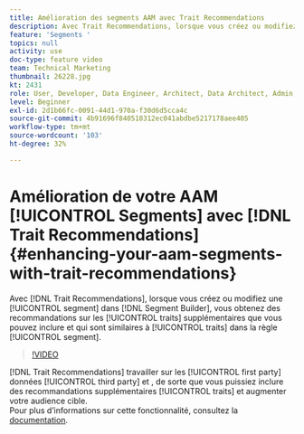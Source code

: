 ```yaml
---
title: Amélioration des segments AAM avec Trait Recommendations
description: Avec Trait Recommendations, lorsque vous créez ou modifiez un segment dans Segment Builder, vous obtenez des recommandations sur les caractéristiques supplémentaires que vous pouvez inclure et qui sont similaires aux caractéristiques de la règle de segment.
feature: 'Segments '
topics: null
activity: use
doc-type: feature video
team: Technical Marketing
thumbnail: 26228.jpg
kt: 2431
role: User, Developer, Data Engineer, Architect, Data Architect, Admin, Leader
level: Beginner
exl-id: 2d1b66fc-0091-44d1-970a-f30d6d5cca4c
source-git-commit: 4b91696f840518312ec041abdbe5217178aee405
workflow-type: tm+mt
source-wordcount: '103'
ht-degree: 32%

---
```


# Amélioration de votre AAM [!UICONTROL Segments] avec [!DNL Trait Recommendations] {#enhancing-your-aam-segments-with-trait-recommendations}

Avec [!DNL Trait Recommendations], lorsque vous créez ou modifiez une [!UICONTROL segment] dans [!DNL Segment Builder], vous obtenez des recommandations sur les [!UICONTROL traits] supplémentaires que vous pouvez inclure et qui sont similaires à [!UICONTROL traits] dans la règle [!UICONTROL segment].

>[!VIDEO](https://video.tv.adobe.com/v/26228/?quality=12)

[!DNL Trait Recommendations] travailler sur les  [!UICONTROL first party] données  [!UICONTROL third party] et , de sorte que vous puissiez inclure des recommandations supplémentaires  [!UICONTROL traits] et augmenter votre audience cible.\
Pour plus d’informations sur cette fonctionnalité, consultez la [documentation](https://experiencecloud.adobe.com/resources/help/en_US/aam/trait-recommendations.html).
